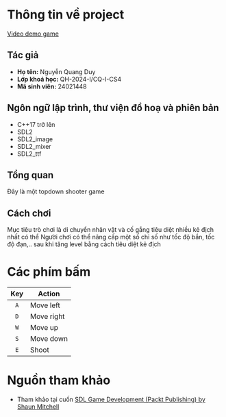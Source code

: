 
# Thông tin về project
[Video demo game](https://youtu.be/UJWvwABj0T8?si=r1rj-4SReRJZZmjk)
## Tác giả
- **Họ tên:** Nguyễn Quang Duy
- **Lớp khoá học:** QH-2024-I/CQ-I-CS4
- **Mã sinh viên:** 24021448

## Ngôn ngữ lập trình, thư viện đồ hoạ và phiên bản
  - C++17 trở lên
  - SDL2
  - SDL2_image
  - SDL2_mixer
  - SDL2_ttf
## Tổng quan
Đây là một topdown shooter game
## Cách chơi
Mục tiêu trò chơi là di chuyển nhân vật và cố gắng tiêu diệt nhiều kẻ địch nhất có thể
Người chơi có thể nâng cấp một số chỉ số như tốc độ bắn, tốc độ đạn,.. sau khi tăng level bằng cách tiêu diệt kẻ địch
# Các phím bấm
|   Key   | Action                  |
|:-------:| ----------------------- |
|   `A`   | Move left               |
|   `D`   | Move right              |
|   `W`   | Move up                 |
|   `S`   | Move down               |
|   `E`   | Shoot                   |
# Nguồn tham khảo
- Tham khảo tại cuốn [SDL Game Development (Packt Publishing) by Shaun Mitchell](https://www.packtpub.com/simple-directmedia-layer-game-development/book)
